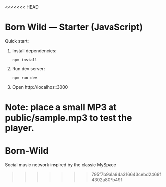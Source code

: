<<<<<<< HEAD
# Born Wild — Starter (JavaScript)

Quick start:

1. Install dependencies:
   ```
   npm install
   ```
2. Run dev server:
   ```
   npm run dev
   ```
3. Open http://localhost:3000

Note: place a small MP3 at public/sample.mp3 to test the player.
=======
# Born-Wild
Social music network inspired by the classic MySpace
>>>>>>> 795f7b9a1a94a316643cebd2469f4302a807b49f
